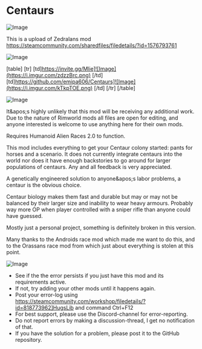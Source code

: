 # Centaurs

![Image](https://i.imgur.com/WAEzk68.png)

This is a upload of Zedralans mod
	https://steamcommunity.com/sharedfiles/filedetails/?id=1576793761

![Image](https://i.imgur.com/7Gzt3Rg.png)


[table]
	[tr]
		[td]https://invite.gg/Mlie]![Image](https://i.imgur.com/zdzzBrc.png)
[/td]
		[td]https://github.com/emipa606/Centaurs]![Image](https://i.imgur.com/kTkpTOE.png)
[/td]
	[/tr]
[/table]
	
![Image](https://i.imgur.com/NOW7jU1.png)


It&amp;apos;s highly unlikely that this mod will be receiving any additional work. Due to the nature of Rimworld mods all files are open for editing, and anyone interested is welcome to use anything here for their own mods.



Requires Humanoid Alien Races 2.0 to function.

This mod includes everything to get your Centaur colony started: pants for horses and a scenario. 
It does not currently integrate centaurs into the world nor does it have enough backstories to go around for larger populations of centaurs. Any and all feedback is very appreciated.



A genetically engineered solution to anyone&amp;apos;s labor problems, a centaur is the obvious choice.

Centaur biology makes them fast and durable but may or may not be balanced by their larger size and inability to wear heavy armours. Probably way more OP when player controlled with a sniper rifle than anyone could have guessed.

Mostly just a personal project, something is definitely broken in this version.



Many thanks to the Androids race mod which made me want to do this, and to the Orassans race mod from which just about everything is stolen at this point.


![Image](https://i.imgur.com/Rs6T6cr.png)



-  See if the the error persists if you just have this mod and its requirements active.
-  If not, try adding your other mods until it happens again.
-  Post your error-log using https://steamcommunity.com/workshop/filedetails/?id=818773962]HugsLib and command Ctrl+F12
-  For best support, please use the Discord-channel for error-reporting.
-  Do not report errors by making a discussion-thread, I get no notification of that.
-  If you have the solution for a problem, please post it to the GitHub repository.




